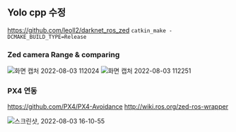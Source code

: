 ## Yolo cpp 수정
https://github.com/leoll2/darknet_ros_zed
```catkin_make -DCMAKE_BUILD_TYPE=Release```


### Zed camera Range & comparing
![화면 캡처 2022-08-03 112024](https://user-images.githubusercontent.com/88171531/182510253-12e50aad-8dbc-44cc-87be-45edc6f4f0f2.png)
![화면 캡처 2022-08-03 112251](https://user-images.githubusercontent.com/88171531/182510493-3a39b133-daae-4e09-b60f-8185c65e5a56.png)


### PX4 연동
<a>https://github.com/PX4/PX4-Avoidance</a>
http://wiki.ros.org/zed-ros-wrapper

![스크린샷, 2022-08-03 16-10-55](https://user-images.githubusercontent.com/88171531/182546586-6a3a6686-cea6-42f1-918b-6d22e42d179e.png)
